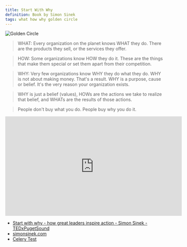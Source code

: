 ```yaml
---
title: Start With Why
definition: Book by Simon Sinek
tags: what how why golden circle
---
```


![Golden Circle](https://simonsinek.com/wp-content/uploads/2018/10/SWW_Illustrations_GCandBio-e1538682737492.jpg)

> WHAT: Every organization on the planet knows WHAT they do. There are the
> products they sell, or the services they offer.

> HOW: Some organizations know HOW they do it. These are the things that make
> them special or set them apart from their competition.

> WHY: Very few organizations know WHY they do what they do. WHY is not about
> making money. That's a result. WHY is a purpose, cause or belief. It's the
> very reason your organization exists.

> WHY is just a belief (values), HOWs are the actions we take to realize that
> belief, and WHATs are the results of those actions.

> People don't buy what you do. People buy why you do it.

<iframe width="560" height="315" src="https://www.youtube.com/embed/u4ZoJKF_VuA" frameborder="0" allow="accelerometer; autoplay; encrypted-media; gyroscope; picture-in-picture" allowfullscreen></iframe>

- [Start with why - how great leaders inspire action - Simon Sinek - TEDxPugetSound](https://youtu.be/u4ZoJKF_VuA)
- [simonsinek.com](https://simonsinek.com/)
- [Celery Test](https://youtu.be/k_8gZnpKuLI?t=86)
